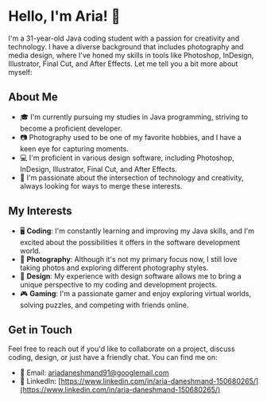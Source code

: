 # Hello, I'm Aria! 👋

I'm a 31-year-old Java coding student with a passion for creativity and technology. I have a diverse background that includes photography and media design, where I've honed my skills in tools like Photoshop, InDesign, Illustrator, Final Cut, and After Effects.
Let me tell you a bit more about myself:

## About Me

- 🎓 I'm currently pursuing my studies in Java programming, striving to become a proficient developer.
- 📷 Photography used to be one of my favorite hobbies, and I have a keen eye for capturing moments.
- 💻 I'm proficient in various design software, including Photoshop, InDesign, Illustrator, Final Cut, and After Effects.
- 🌟 I'm passionate about the intersection of technology and creativity, always looking for ways to merge these interests.

## My Interests

- 🖥️ **Coding**: I'm constantly learning and improving my Java skills, and I'm excited about the possibilities it offers in the software development world.
- 📸 **Photography**: Although it's not my primary focus now, I still love taking photos and exploring different photography styles.
- 🎨 **Design**: My experience with design software allows me to bring a unique perspective to my coding and development projects.
- 🎮 **Gaming**: I'm a passionate gamer and enjoy exploring virtual worlds, solving puzzles, and competing with friends online.

## Get in Touch

Feel free to reach out if you'd like to collaborate on a project, discuss coding, design, or just have a friendly chat. You can find me on:

- 📧 Email: [ariadaneshmand91@googlemail.com](mailto:ariadaneshmand91@googlemail.com)
- 🔗 LinkedIn: [https://www.linkedin.com/in/aria-daneshmand-150680265/](https://www.linkedin.com/in/aria-daneshmand-150680265/)
